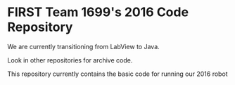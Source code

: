 # FIRST Team 1699's 2016 Code Repository

We are currently transitioning from LabView to Java. 

Look in other repositories for archive code.

This repository currently contains the basic code for running our 2016 robot
